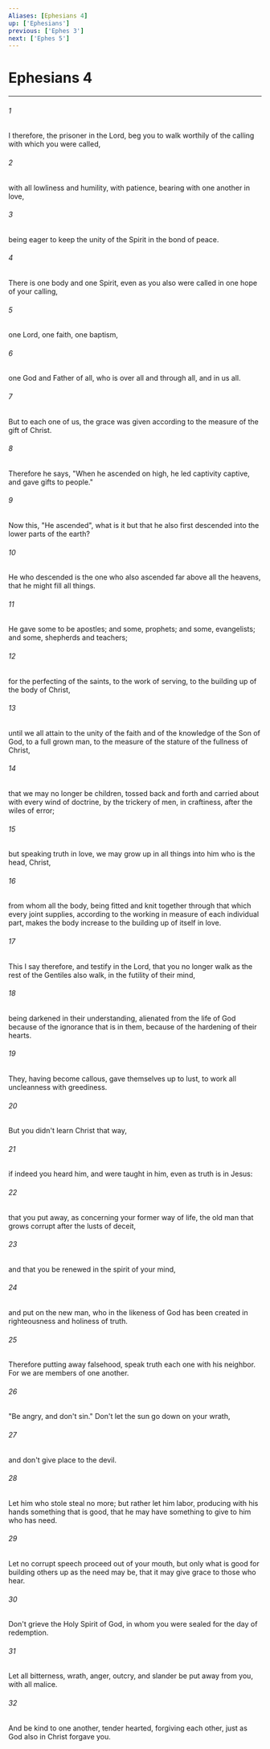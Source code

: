 ```yaml
---
Aliases: [Ephesians 4]
up: ['Ephesians']
previous: ['Ephes 3']
next: ['Ephes 5']
---
```

# Ephesians 4
***





###### 1 

I therefore, the prisoner in the Lord, beg you to walk worthily of the calling with which you were called, 



###### 2 

with all lowliness and humility, with patience, bearing with one another in love, 



###### 3 

being eager to keep the unity of the Spirit in the bond of peace. 



###### 4 

There is one body and one Spirit, even as you also were called in one hope of your calling, 



###### 5 

one Lord, one faith, one baptism, 



###### 6 

one God and Father of all, who is over all and through all, and in us all. 



###### 7 

But to each one of us, the grace was given according to the measure of the gift of Christ. 



###### 8 

Therefore he says, "When he ascended on high, he led captivity captive, and gave gifts to people." 



###### 9 

Now this, "He ascended", what is it but that he also first descended into the lower parts of the earth? 



###### 10 

He who descended is the one who also ascended far above all the heavens, that he might fill all things. 



###### 11 

He gave some to be apostles; and some, prophets; and some, evangelists; and some, shepherds and teachers; 



###### 12 

for the perfecting of the saints, to the work of serving, to the building up of the body of Christ, 



###### 13 

until we all attain to the unity of the faith and of the knowledge of the Son of God, to a full grown man, to the measure of the stature of the fullness of Christ, 



###### 14 

that we may no longer be children, tossed back and forth and carried about with every wind of doctrine, by the trickery of men, in craftiness, after the wiles of error; 



###### 15 

but speaking truth in love, we may grow up in all things into him who is the head, Christ, 



###### 16 

from whom all the body, being fitted and knit together through that which every joint supplies, according to the working in measure of each individual part, makes the body increase to the building up of itself in love. 



###### 17 

This I say therefore, and testify in the Lord, that you no longer walk as the rest of the Gentiles also walk, in the futility of their mind, 



###### 18 

being darkened in their understanding, alienated from the life of God because of the ignorance that is in them, because of the hardening of their hearts. 



###### 19 

They, having become callous, gave themselves up to lust, to work all uncleanness with greediness. 



###### 20 

But you didn't learn Christ that way, 



###### 21 

if indeed you heard him, and were taught in him, even as truth is in Jesus: 



###### 22 

that you put away, as concerning your former way of life, the old man that grows corrupt after the lusts of deceit, 



###### 23 

and that you be renewed in the spirit of your mind, 



###### 24 

and put on the new man, who in the likeness of God has been created in righteousness and holiness of truth. 



###### 25 

Therefore putting away falsehood, speak truth each one with his neighbor. For we are members of one another. 



###### 26 

"Be angry, and don't sin." Don't let the sun go down on your wrath, 



###### 27 

and don't give place to the devil. 



###### 28 

Let him who stole steal no more; but rather let him labor, producing with his hands something that is good, that he may have something to give to him who has need. 



###### 29 

Let no corrupt speech proceed out of your mouth, but only what is good for building others up as the need may be, that it may give grace to those who hear. 



###### 30 

Don't grieve the Holy Spirit of God, in whom you were sealed for the day of redemption. 



###### 31 

Let all bitterness, wrath, anger, outcry, and slander be put away from you, with all malice. 



###### 32 

And be kind to one another, tender hearted, forgiving each other, just as God also in Christ forgave you.
